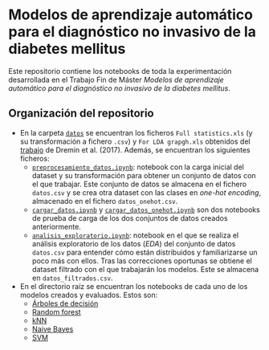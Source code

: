 # Modelos de aprendizaje automático para el diagnóstico no invasivo de la diabetes mellitus

Este repositorio contiene los notebooks de toda la experimentación desarrollada en el Trabajo Fin de Máster *Modelos de aprendizaje automático para el diagnóstico no invasivo de la diabetes mellitus*.

## Organización del repositorio

- En la carpeta [`datos`](./datos) se encuentran los ficheros `Full statistics.xls` (y su transformación a fichero `.csv`) y `For LDA grapgh.xls` obtenidos del [trabajo](https://zenodo.org/record/2525358#.YbFAQNDMLIX) de Dremin et al. (2017). Además, se encuentran los siguientes ficheros:
	* [`preprocesamiento_datos.ipynb`](./datos/preprocesamiento_datos.ipynb): notebook con la carga inicial del dataset y su transformación para obtener un conjunto de datos con el que trabajar. Este conjunto de datos se almacena en el fichero `datos.csv` y se crea otra dataset con las clases en _one-hot encoding_, almacenado en el fichero `datos_onehot.csv`.
	* [`cargar_datos.ipynb`](./datos/cargar_datos.ipynb) y [`cargar_datos_onehot.ipynb`](./datos/cargar_datos_onehot.ipynb) son dos notebooks de prueba de carga de los dos conjuntos de datos creados anteriormente.
	* [`analisis_exploratorio.ipynb`](./datos/analisis_exploratorio.ipynb): notebook en el que se realiza el análisis exploratorio de los datos (_EDA_) del conjunto de datos `datos.csv` para entender cómo están distribuidos y familiarizarse un poco más con ellos. Tras las correcciones oportunas se obtiene el dataset filtrado con el que trabajarán los modelos. Este se almacena en `datos_filtrados.csv`.
- En  el directorio raíz se encuentran los notebooks de cada uno de los modelos creados y evaluados. Estos son:
	* [Árboles de decisión](./arboles_decision.ipynb)
	* [Random forest](./random_forest.ipynb)
	* [kNN](./knn.ipynb)
	* [Naive Bayes](./naive_bayes.ipynb)
	* [SVM](./svm.ipynb)
